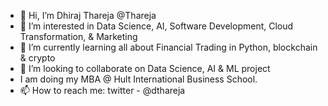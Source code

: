 - 👋 Hi, I’m Dhiraj Thareja @Thareja
- 👀 I’m interested in Data Science, AI, Software Development, Cloud Transformation, & Marketing
- 🌱 I’m currently learning all about Financial Trading in Python, blockchain & crypto
- 💞️ I’m looking to collaborate on Data Science, AI & ML project
- I am doing my MBA @ Hult International Business School.
- 📫 How to reach me: twitter -  @dthareja 

<!---
Thareja/Thareja is a ✨ special ✨ repository because its `README.md` (this file) appears on your GitHub profile.
You can click the Preview link to take a look at your changes.
--->
